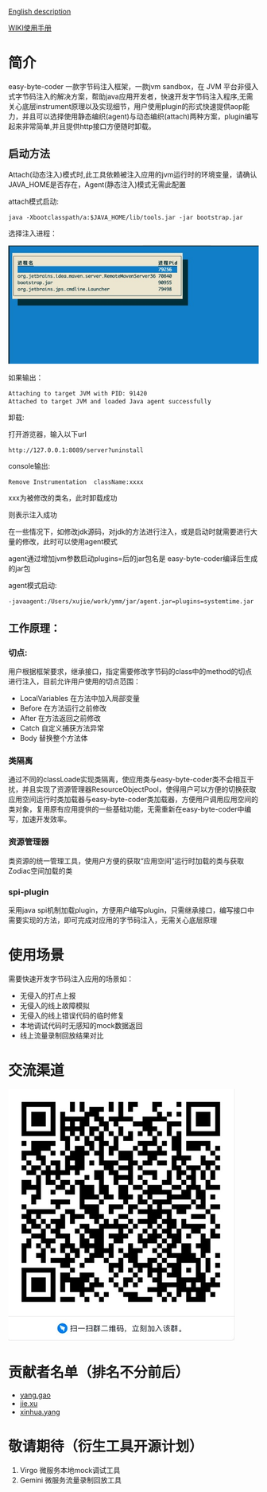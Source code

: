 
<a href="https://github.com/ymm-tech/easy-byte-coder/blob/master/README.md" title="English_description">English description</a>

<a href="https://github.com/ymm-tech/easy-byte-coder/wiki">WIKI使用手册</a>

# 简介

easy-byte-coder 一款字节码注入框架，一款jvm sandbox，在 JVM 平台非侵入式字节码注入的解决方案，帮助java应用开发者，快速开发字节码注入程序,无需关心底层instrument原理以及实现细节，用户使用plugin的形式快速提供aop能力，并且可以选择使用静态编织(agent)与动态编织(attach)两种方案，plugin编写起来非常简单,并且提供http接口方便随时卸载。



## 启动方法

Attach(动态注入)模式时,此工具依赖被注入应用的jvm运行时的环境变量，请确认JAVA_HOME是否存在，Agent(静态注入)模式无需此配置

attach模式启动:

```
java -Xbootclasspath/a:$JAVA_HOME/lib/tools.jar -jar bootstrap.jar
```

选择注入进程：

![image-20200818201959949](./img/image-20200818201959949.png)

如果输出：

```
Attaching to target JVM with PID: 91420
Attached to target JVM and loaded Java agent successfully
```



卸载:

打开游览器，输入以下url

```
http://127.0.0.1:8089/server?uninstall
```

console输出:

```
Remove Instrumentation  className:xxxx
```

xxx为被修改的类名，此时卸载成功



则表示注入成功

在一些情况下，如修改jdk源码，对jdk的方法进行注入，或是启动时就需要进行大量的修改，此时可以使用agent模式

agent通过增加jvm参数启动plugins=后的jar包名是 easy-byte-coder编译后生成的jar包

agent模式启动:

```
-javaagent:/Users/xujie/work/ymm/jar/agent.jar=plugins=systemtime.jar
```

## 工作原理：

### 切点:

用户根据框架要求，继承接口，指定需要修改字节码的class中的method的切点进行注入，目前允许用户使用的切点范围：

- LocalVariables 在方法中加入局部变量
- Before 在方法运行之前修改
- After 在方法返回之前修改
- Catch 自定义捕获方法异常
- Body 替换整个方法体


### 类隔离

通过不同的classLoade实现类隔离，使应用类与easy-byte-coder类不会相互干扰，并且实现了资源管理器ResourceObjectPool，使得用户可以方便的切换获取应用空间运行时类加载器与easy-byte-coder类加载器，方便用户调用应用空间的类对象，复用原有应用提供的一些基础功能，无需重新在easy-byte-coder中编写，加速开发效率。

### 资源管理器

类资源的统一管理工具，使用户方便的获取“应用空间”运行时加载的类与获取Zodiac空间加载的类

### spi-plugin

采用java spi机制加载plugin，方便用户编写plugin，只需继承接口，编写接口中需要实现的方法，即可完成对应用的字节码注入，无需关心底层原理

# 使用场景

需要快速开发字节码注入应用的场景如：

- 无侵入的打点上报
- 无侵入的线上故障模拟
- 无侵入的线上错误代码的临时修复
- 本地调试代码时无感知的mock数据返回
- 线上流量录制回放结果对比

# 交流渠道
![](./img/20200824164911.jpg)
# 贡献者名单（排名不分前后）
- [yang.gao](https://github.com/gaozhaoyanghe)
- [jie.xu](https://github.com/njxjxj)
- [xinhua.yang](https://github.com/yangxinghua0716)

# 敬请期待（衍生工具开源计划）

1. Virgo 微服务本地mock调试工具
2. Gemini 微服务流量录制回放工具 
